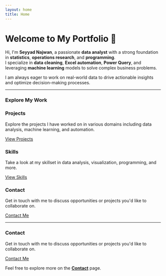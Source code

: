 ```yaml
---
layout: home
title: Home
---
```


<link rel="stylesheet" href="{{ '/assets/css/custom.css' | relative_url }}">

# Welcome to My Portfolio 👋

Hi, I'm **Seyyad Najwan**, a passionate **data analyst** with a strong foundation in **statistics**, **operations research**, and **programming**.  
I specialize in **data cleaning**, **Excel automation**, **Power Query**, and leveraging **machine learning** models to solve complex business problems.

I am always eager to work on real-world data to drive actionable insights and optimize decision-making processes.

---

### Explore My Work

<div class="card-container">
  <div class="card">
    <h3>Projects</h3>
    <p>Explore the projects I have worked on in various domains including data analysis, machine learning, and automation.</p>
    <a href="projects.md" class="btn">View Projects</a>
  </div>
  <div class="card">
    <h3>Skills</h3>
    <p>Take a look at my skillset in data analysis, visualization, programming, and more.</p>
    <a href="skills.md" class="btn">View Skills</a>
  </div>
  <div class="card">
    <h3>Contact</h3>
    <p>Get in touch with me to discuss opportunities or projects you'd like to collaborate on.</p>
    <a href="contact.md" class="btn">Contact Me</a>
  </div>
</div>

---
<div class="card-container">
   <div class="card">
    <h3>Contact</h3>
    <p>Get in touch with me to discuss opportunities or projects you'd like to collaborate on.</p>
    <a href="contact.md" class="btn">Contact Me</a>
  </div>
 </div>

Feel free to explore more on the **[Contact](contact.md)** page.
